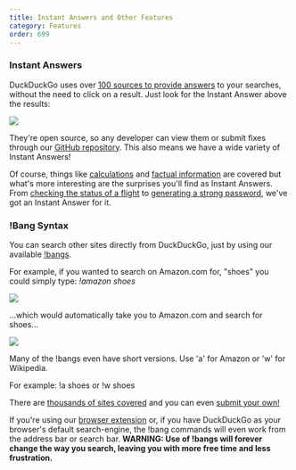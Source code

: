 ```yaml
---
title: Instant Answers and Other Features
category: Features
order: 699
---
```


<h3>Instant Answers</h3>

<p>
    DuckDuckGo uses over
    <a href="https://duck.co/ia">100 sources to provide answers</a> to your
    searches, without the need to click on a result. Just look for the Instant
    Answer above the results:
</p>

<img src="{{ site.baseurl }}/images/411bc9a9495387e1124d3721b7befe7b.png" />
<p>
    They're open source, so any developer can view them or submit fixes through our <a href="https://github.com/duckduckgo">GitHub repository</a>. This also means we have a wide variety of Instant Answers!</a>
</p>

<p>
    Of course, things like <a href="https://duckduckgo.com/?q=2x+%2B+6+%3D+12+solve&amp;ia=calculator">calculations</a> and <a href="https://duckduckgo.com/?q=people+in+space&ia=answer">factual information</a> are covered but what's more interesting are the surprises you'll find as Instant Answers. From <a href="https://duckduckgo.com/?q=AA+102">checking the status of a flight</a> to <a href="https://duckduckgo.com/?q=password+strong+12&ia=answer">generating a strong password</a>, we've got an Instant Answer for it.
</p>

<h3>!Bang Syntax</h3>

<p>
    You can search other sites directly from DuckDuckGo, just by using our
    available <a href="https://duckduckgo.com/bang.html">!bangs</a>.
</p>

<p>
    For example, if you wanted to search on Amazon.com for, "shoes" you could
    simply type: <em>!amazon shoes</em>
</p>

<img src="{{ site.baseurl }}/images/028e3901ce00cfae77634090c4858b22.png" />
<p>
    ...which would automatically take you to Amazon.com and search for shoes...
</p>

<img src="{{ site.baseurl }}/images/ee7aeb76c38a71bc938e5ef404023ae0.png" />
<p>
    Many of the !bangs even have short versions. Use 'a' for Amazon or 'w' for
    Wikipedia.
</p>

<p>For example: !a shoes or !w shoes</p>

<p>
    There are
    <a href="https://duckduckgo.com/bang.html">thousands of sites covered</a> and
    you can even <a href="https://duckduckgo.com/newbang">submit your own!</a>
</p>

<p>
    If you're using our
    <a href="/desktop/adding-duckduckgo-to-your-browser">browser extension</a>
    or, if you have DuckDuckGo as your browser's default search-engine, the !bang
    commands will even work from the address bar or search bar.
    <strong>WARNING: Use of !bangs will forever change the way you search, leaving you
        with more free time and less frustration.
    </strong>
</p>
